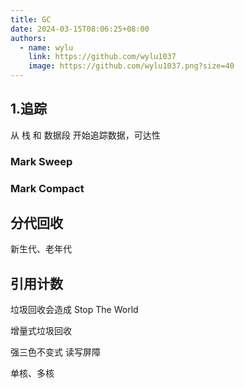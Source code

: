```yaml
---
title: GC
date: 2024-03-15T08:06:25+08:00
authors:
  - name: wylu
    link: https://github.com/wylu1037
    image: https://github.com/wylu1037.png?size=40
---
```


## 1.追踪

从 栈 和 数据段 开始追踪数据，可达性

### Mark Sweep

### Mark Compact

## 分代回收
新生代、老年代


## 引用计数


垃圾回收会造成
Stop The World

增量式垃圾回收

强三色不变式
读写屏障

单核、多核
